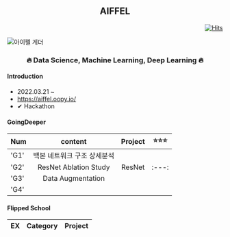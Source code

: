 <h2 align="center">  AIFFEL </h3>
  
<div align="right">

[![Hits](https://hits.seeyoufarm.com/api/count/incr/badge.svg?url=https%3A%2F%2Fgithub.com%2Fkim-seo-hyun%2FAiffel2&count_bg=%2354C2F4&title_bg=%234D4F51&icon=github.svg&icon_color=%23E7E7E7&title=hits&edge_flat=false)](https://hits.seeyoufarm.com)
</div>
  
![아이펠 게더](https://user-images.githubusercontent.com/87296126/152955696-55598cd2-c7ea-42dd-83d7-d1fca5275cdd.jpg)
  
  <h3 align="center"> 🔥 Data Science, Machine Learning, Deep Learning 🔥</h3>


<h4> Introduction </h4>

- 2022.03.21 ~ 
- https://aiffel.oopy.io/
- ✔ Hackathon


<h4> GoingDeeper </h4>

| Num | content | Project | ⭐⭐⭐
|---|:---:|:---:|:---:|
|'G1'| 백본 네트워크 구조 상세분석 | | |
|'G2'| ResNet Ablation Study | ResNet |:---:|
|'G3'| Data Augmentation | | |
|'G4'|  |  | |



<h4> Flipped School </h4>

| EX | Category | Project
|---|:---:|:---:|
